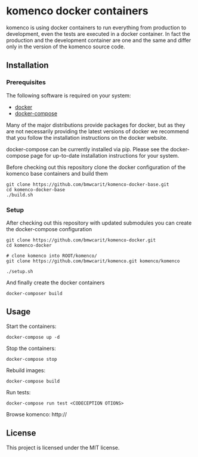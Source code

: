 komenco docker containers
=========================

komenco is using docker containers to run everything from production to
development, even the tests are executed in a docker container. In fact the
production and the development container are one and the same and differ only
in the version of the komenco source code.

Installation
------------

### Prerequisites ###

The following software is required on your system:

* [docker](https://www.docker.com/)
* [docker-compose](https://docs.docker.com/compose/)

Many of the major distributions provide packages for docker, but as they are not
necessarily providing the latest versions of docker we recommend that you follow
the installation instructions on the docker website.

docker-compose can be currently installed via pip. Please see the
docker-compose page for up-to-date installation instructions for your system.

Before checking out this repository clone the docker configuration of the komenco
base containers and build them

    git clone https://github.com/bmwcarit/komenco-docker-base.git
    cd komenco-docker-base
    ./build.sh


### Setup ###

After checking out this repository with updated submodules you can
create the docker-compose configuration

    git clone https://github.com/bmwcarit/komenco-docker.git
    cd komenco-docker

    # clone komenco into ROOT/komenco/
    git clone https://github.com/bmwcarit/komenco.git komenco/komenco

    ./setup.sh

And finally create the docker containers

    docker-composer build


Usage
-----

Start the containers:

    docker-compose up -d

Stop the containers:

    docker-compose stop

Rebuild images:

    docker-compose build

Run tests:

    docker-compose run test <CODECEPTION OTIONS>

Browse komenco:
    http://<IP ADDRESS OF KOMENCO CONTAINER>


License
-------

This project is licensed under the MIT license.
